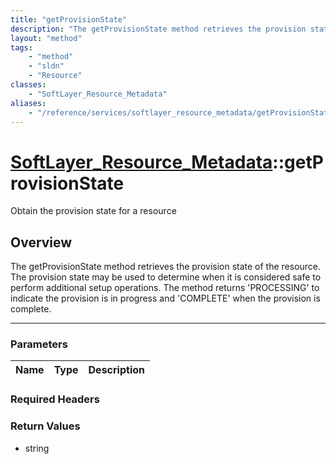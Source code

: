 ```yaml
---
title: "getProvisionState"
description: "The getProvisionState method retrieves the provision state of the resource. The provision state may be used to determine... "
layout: "method"
tags:
    - "method"
    - "sldn"
    - "Resource"
classes:
    - "SoftLayer_Resource_Metadata"
aliases:
    - "/reference/services/softlayer_resource_metadata/getProvisionState"
---
```

# [SoftLayer_Resource_Metadata](/reference/services/SoftLayer_Resource_Metadata)::getProvisionState

Obtain the provision state for a resource


## Overview 
The getProvisionState method retrieves the provision state of the resource. The provision state may be used to determine when it is considered safe to perform additional setup operations. The method returns 'PROCESSING' to indicate the provision is in progress and 'COMPLETE' when the provision is complete. 

-----

### Parameters 
|Name | Type | Description |
| --- | --- | --- |


### Required Headers


### Return Values
* string




